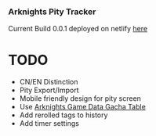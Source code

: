 
### Arknights Pity Tracker

Current Build 0.0.1 deployed on netlify [here](https://arknights-tracker.netlify.app)

TODO
=====
- CN/EN Distinction
- Pity Export/Import
- Mobile friendly design for pity screen
- Use [Arknights Game Data Gacha Table](https://github.com/Kengxxiao/ArknightsGameData/blob/master/en_US/gamedata/excel/gacha_table.json)
- Add rerolled tags to history
- Add timer settings
